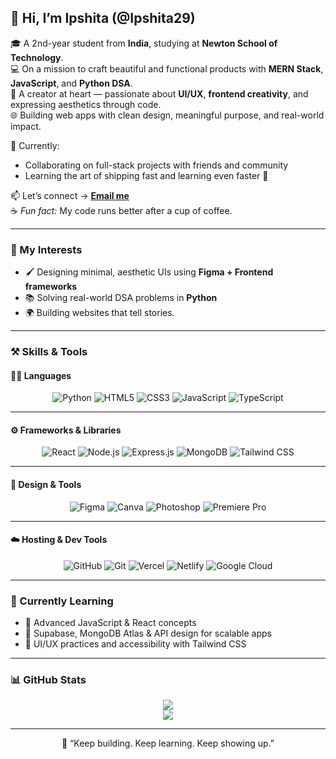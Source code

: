 ## 🌸 Hi, I’m Ipshita (@Ipshita29)

🎓 A 2nd-year student from **India**, studying at **Newton School of Technology**.  
💻 On a mission to craft beautiful and functional products with **MERN Stack**, **JavaScript**, and **Python DSA**.  
🎨 A creator at heart — passionate about **UI/UX**, **frontend creativity**, and expressing aesthetics through code.  
🌐 Building web apps with clean design, meaningful purpose, and real-world impact.

💞️ Currently:
- Collaborating on full-stack projects with friends and community
- Learning the art of shipping fast and learning even faster 🚀

📫 Let’s connect → [**Email me**](mailto:ipshita2908@gmail.com)  
☕ *Fun fact:* My code runs better after a cup of coffee.

---

### 🚀 My Interests

- 🖌 Designing minimal, aesthetic UIs using **Figma + Frontend frameworks**
- 📚 Solving real-world DSA problems in **Python**
- 🌍 Building websites that tell stories.

---

### ⚒️ Skills & Tools

#### 👩‍💻 Languages  
<p align="center">
  <img src="https://img.shields.io/badge/Python-A36F99?style=for-the-badge&logo=python&logoColor=white" alt="Python" />
  <img src="https://img.shields.io/badge/HTML5-BD768D?style=for-the-badge&logo=html5&logoColor=white" alt="HTML5" />
  <img src="https://img.shields.io/badge/CSS3-BD768D?style=for-the-badge&logo=css3&logoColor=white" alt="CSS3" />
  <img src="https://img.shields.io/badge/JavaScript-A65482?style=for-the-badge&logo=javascript&logoColor=white" alt="JavaScript" />
  <img src="https://img.shields.io/badge/TypeScript-9B528B?style=for-the-badge&logo=typescript&logoColor=white" alt="TypeScript" />
</p>

---

#### ⚙️ Frameworks & Libraries  
<p align="center">
  <img src="https://img.shields.io/badge/React-893D7B?style=for-the-badge&logo=react&logoColor=61DAFB" alt="React" />
  <img src="https://img.shields.io/badge/Node.js-893D7B?style=for-the-badge&logo=node.js&logoColor=white" alt="Node.js" />
  <img src="https://img.shields.io/badge/Express.js-682C63?style=for-the-badge&logo=express&logoColor=white" alt="Express.js" />
  <img src="https://img.shields.io/badge/MongoDB-4A1C4F?style=for-the-badge&logo=mongodb&logoColor=white" alt="MongoDB" />
  <img src="https://img.shields.io/badge/Tailwind CSS-A5528C?style=for-the-badge&logo=tailwind-css&logoColor=white" alt="Tailwind CSS" />
</p>

---

#### 🎨 Design & Tools  
<p align="center">
  <img src="https://img.shields.io/badge/Figma-BD76A6?style=for-the-badge&logo=figma&logoColor=white" alt="Figma" />
  <img src="https://img.shields.io/badge/Canva-9C6FAF?style=for-the-badge&logo=canva&logoColor=white" alt="Canva" />
  <img src="https://img.shields.io/badge/Photoshop-682C63?style=for-the-badge&logo=adobe-photoshop&logoColor=white" alt="Photoshop" />
  <img src="https://img.shields.io/badge/Adobe Premiere-4A1C4F?style=for-the-badge&logo=adobe-premiere-pro&logoColor=white" alt="Premiere Pro" />
</p>

---

#### ☁️ Hosting & Dev Tools  
<p align="center">
  <img src="https://img.shields.io/badge/GitHub-0F172A?style=for-the-badge&logo=github&logoColor=white" alt="GitHub" />
  <img src="https://img.shields.io/badge/Git-F05032?style=for-the-badge&logo=git&logoColor=white" alt="Git" />
  <img src="https://img.shields.io/badge/Vercel-101010?style=for-the-badge&logo=vercel&logoColor=white" alt="Vercel" />
  <img src="https://img.shields.io/badge/Netlify-893D7B?style=for-the-badge&logo=netlify&logoColor=white" alt="Netlify" />
  <img src="https://img.shields.io/badge/Google Cloud-682C63?style=for-the-badge&logo=googlecloud&logoColor=white" alt="Google Cloud" />
</p>

---

### 🌱 Currently Learning

- 🔄 Advanced JavaScript & React concepts
- 🧩 Supabase, MongoDB Atlas & API design for scalable apps
- 💅 UI/UX practices and accessibility with Tailwind CSS

---

### 📊 GitHub Stats

<p align="center">
  <img src="https://github-readme-stats.vercel.app/api?username=Ipshita29&show_icons=true&theme=rose_pine&hide_border=true" />
  <br />
  <img src="https://github-readme-streak-stats.herokuapp.com/?user=Ipshita29&theme=rose_pine&hide_border=true" />
</p>

---

<p align="center">
  💫 “Keep building. Keep learning. Keep showing up.”
</p>



<!---
Ipshita29/Ipshita29 is a ✨ special ✨ repository because its `README.md` (this file) appears on your GitHub profile.
You can click the Preview link to take a look at your changes.
--->
